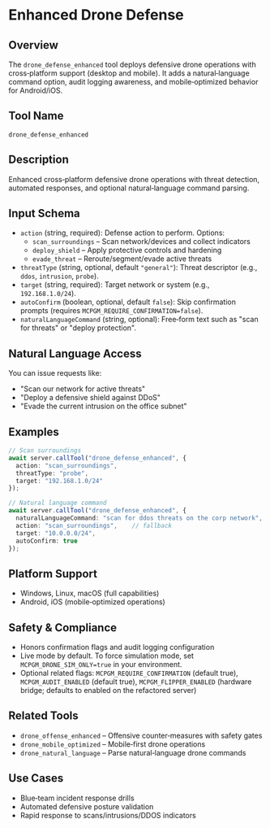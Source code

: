 # Enhanced Drone Defense

## Overview
The `drone_defense_enhanced` tool deploys defensive drone operations with cross‑platform support (desktop and mobile). It adds a natural‑language command option, audit logging awareness, and mobile‑optimized behavior for Android/iOS.

## Tool Name
`drone_defense_enhanced`

## Description
Enhanced cross‑platform defensive drone operations with threat detection, automated responses, and optional natural‑language command parsing.

## Input Schema
- `action` (string, required): Defense action to perform. Options:
  - `scan_surroundings` – Scan network/devices and collect indicators
  - `deploy_shield` – Apply protective controls and hardening
  - `evade_threat` – Reroute/segment/evade active threats
- `threatType` (string, optional, default `"general"`): Threat descriptor (e.g., `ddos`, `intrusion`, `probe`).
- `target` (string, required): Target network or system (e.g., `192.168.1.0/24`).
- `autoConfirm` (boolean, optional, default `false`): Skip confirmation prompts (requires `MCPGM_REQUIRE_CONFIRMATION=false`).
- `naturalLanguageCommand` (string, optional): Free‑form text such as "scan for threats" or "deploy protection".

## Natural Language Access
You can issue requests like:
- "Scan our network for active threats"
- "Deploy a defensive shield against DDoS"
- "Evade the current intrusion on the office subnet"

## Examples

```typescript
// Scan surroundings
await server.callTool("drone_defense_enhanced", {
  action: "scan_surroundings",
  threatType: "probe",
  target: "192.168.1.0/24"
});

// Natural language command
await server.callTool("drone_defense_enhanced", {
  naturalLanguageCommand: "scan for ddos threats on the corp network",
  action: "scan_surroundings",    // fallback
  target: "10.0.0.0/24",
  autoConfirm: true
});
```

## Platform Support
- Windows, Linux, macOS (full capabilities)
- Android, iOS (mobile‑optimized operations)

## Safety & Compliance
- Honors confirmation flags and audit logging configuration
- Live mode by default. To force simulation mode, set `MCPGM_DRONE_SIM_ONLY=true` in your environment.
- Optional related flags: `MCPGM_REQUIRE_CONFIRMATION` (default true), `MCPGM_AUDIT_ENABLED` (default true), `MCPGM_FLIPPER_ENABLED` (hardware bridge; defaults to enabled on the refactored server)

## Related Tools
- `drone_offense_enhanced` – Offensive counter‑measures with safety gates
- `drone_mobile_optimized` – Mobile‑first drone operations
- `drone_natural_language` – Parse natural‑language drone commands

## Use Cases
- Blue‑team incident response drills
- Automated defensive posture validation
- Rapid response to scans/intrusions/DDOS indicators
